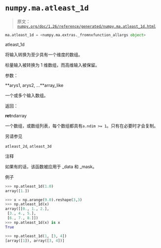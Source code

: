 # `numpy.ma.atleast_1d`

> 原文：[`numpy.org/doc/1.26/reference/generated/numpy.ma.atleast_1d.html`](https://numpy.org/doc/1.26/reference/generated/numpy.ma.atleast_1d.html)

```py
ma.atleast_1d = <numpy.ma.extras._fromnxfunction_allargs object>
```

atleast_1d

将输入转换为至少具有一个维度的数组。

标量输入被转换为 1 维数组，而高维输入被保留。

参数：

**arys1, arys2, …**array_like

一个或多个输入数组。

返回：

**ret**ndarray

一个数组，或数组列表，每个数组都具有`a.ndim >= 1`。只有在必要时才会复制。

另请参见

`atleast_2d`, `atleast_3d`

注释

如果有的话，该函数被应用于 _data 和 _mask。

例子

```py
>>> np.atleast_1d(1.0)
array([1.]) 
```

```py
>>> x = np.arange(9.0).reshape(3,3)
>>> np.atleast_1d(x)
array([[0., 1., 2.],
 [3., 4., 5.],
 [6., 7., 8.]])
>>> np.atleast_1d(x) is x
True 
```

```py
>>> np.atleast_1d(1, [3, 4])
[array([1]), array([3, 4])] 
```
